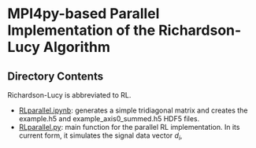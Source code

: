 # MPI4py-based Parallel Implementation of the Richardson-Lucy Algorithm

## Directory Contents

Richardson-Lucy is abbreviated to RL.

- [RLparallel.ipynb](RLparallel.ipynb): generates a simple tridiagonal matrix and creates the example.h5 and example_axis0_summed.h5 HDF5 files.
- [RLparallel.py](RLparallel.py): main function for the parallel RL implementation. In its current form, it simulates the signal data vector $d_i$, 